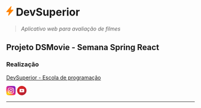 # ![DevSuperior logo](https://raw.githubusercontent.com/devsuperior/bds-assets/main/ds/devsuperior-logo-small.png) DevSuperior
>  *Aplicativo web para avaliação de filmes*

## Projeto DSMovie - Semana Spring React

### Realização
[DevSuperior - Escola de programação](https://devsuperior.com.br)

[![DevSuperior no Instagram](https://raw.githubusercontent.com/devsuperior/bds-assets/main/ds/ig-icon.png)](https://instagram.com/devsuperior.ig)
[![DevSuperior no Youtube](https://raw.githubusercontent.com/devsuperior/bds-assets/main/ds/yt-icon.png)](https://youtube.com/devsuperior)

___


